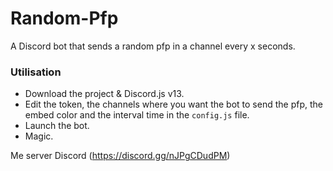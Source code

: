 # Random-Pfp

A Discord bot that sends a random pfp in a channel every x seconds.

### Utilisation

- Download the project & Discord.js v13.
- Edit the token, the channels where you want the bot to send the pfp, the embed color and the interval time in the `config.js` file.
- Launch the bot.
- Magic.

Me server Discord (https://discord.gg/nJPgCDudPM)
